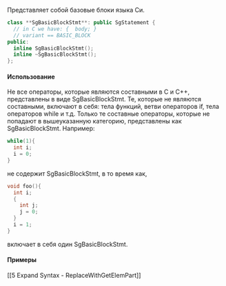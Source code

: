 Представляет собой базовые блоки языка Си.

```cpp
class **SgBasicBlockStmt**: public SgStatement {
  // in C we have: {  body; }
  // variant == BASIC_BLOCK
public:
  inline SgBasicBlockStmt();
  inline ~SgBasicBlockStmt();
};
```

#### Использование

Не все операторы, которые являются составными в C и C++, представлены в виде SgBasicBlockStmt. Те, которые не являются составными, включают в себя: тела функций, ветви операторов if, тела операторов while и т.д. Только те составные операторы, которые не попадают в вышеуказанную категорию, представлены как SgBasicBlockStmt. Например:

```cpp
while(1){
  int i;
  i = 0;
}
```
не содержит SgBasicBlockStmt, в то время как,
```cpp
void foo(){
  int i; 
  {
    int j;
    j = 0;
  }
  i = 1;
}
```
включает в себя один SgBasicBlockStmt.

#### Примеры
[[5 Expand Syntax - ReplaceWithGetElemPart]]